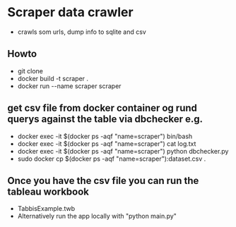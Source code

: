 # Scraper data crawler

- crawls som urls, dump info to sqlite and csv


## Howto
- git clone
- docker build -t scraper .
- docker run --name scraper scraper 

## get csv file from docker container og rund querys against the table via dbchecker e.g.
- docker exec -it $(docker ps -aqf "name=scraper") bin/bash
- docker exec -it $(docker ps -aqf "name=scraper") cat log.txt
- docker exec -it $(docker ps -aqf "name=scraper") python dbchecker.py 
- sudo docker cp $(docker ps -aqf "name=scraper"):dataset.csv . 

## Once you have the csv file you can run the tableau workbook
- TabbisExample.twb
- Alternatively run the app locally with "python main.py"


